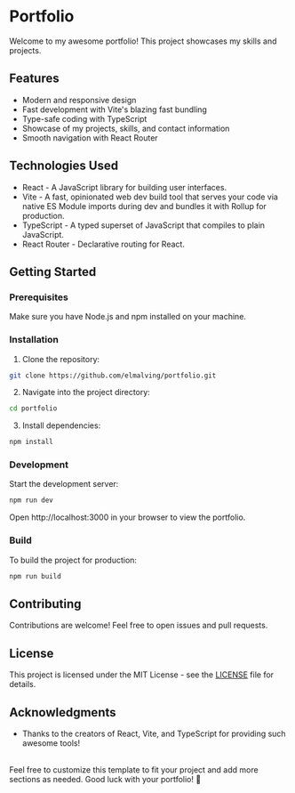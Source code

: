 # Portfolio

Welcome to my awesome portfolio! This project showcases my skills and projects.

## Features

-   Modern and responsive design
-   Fast development with Vite's blazing fast bundling
-   Type-safe coding with TypeScript
-   Showcase of my projects, skills, and contact information
-   Smooth navigation with React Router

## Technologies Used

-   React - A JavaScript library for building user interfaces.
-   Vite - A fast, opinionated web dev build tool that serves your code via native ES Module imports during dev and bundles it with Rollup for production.
-   TypeScript - A typed superset of JavaScript that compiles to plain JavaScript.
-   React Router - Declarative routing for React.

## Getting Started

### Prerequisites

Make sure you have Node.js and npm installed on your machine.

### Installation

1. Clone the repository:

```bash
git clone https://github.com/elmalving/portfolio.git
```

2. Navigate into the project directory:

```bash
cd portfolio
```

3. Install dependencies:

```bash
npm install
```

### Development

Start the development server:

```bash
npm run dev
```

Open http://localhost:3000 in your browser to view the portfolio.

### Build

To build the project for production:

```bash
npm run build
```

## Contributing

Contributions are welcome! Feel free to open issues and pull requests.

## License

This project is licensed under the MIT License - see the [LICENSE](https://github.com/elmalving/portfolio/blob/main/LICENSE) file for details.

## Acknowledgments

-   Thanks to the creators of React, Vite, and TypeScript for providing such awesome tools!

<br>Feel free to customize this template to fit your project and add more sections as needed. Good luck with your portfolio! 🚀
